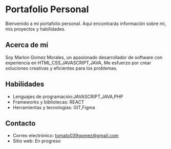 # Portafolio Personal

Bienvenido a mi portafolio personal. Aquí encontrarás información sobre mí, mis proyectos y habilidades.

## Acerca de mí

Soy Marlon Gomez Morales, un apasionado desarrollador de software con experiencia en HTML,CSS,JAVASCRIPT,JAVA, Me esfuerzo por crear soluciones creativas y eficientes para los problemas.

## Habilidades

- Lenguajes de programación:JAVASCRIPT,JAVA,PHP
- Frameworks y bibliotecas: REACT
- Herramientas y tecnologías: GIT,Figma

## Contacto

- Correo electrónico: tomato039gomez@gmail.com
- Sitio web: En progreso


<!--
**Mailoon/Mailoon** is a ✨ _special_ ✨ repository because its `README.md` (this file) appears on your GitHub profile.

Here are some ideas to get you started:

- 🔭 I’m currently working on ...
- 🌱 I’m currently learning ...
- 👯 I’m looking to collaborate on ...
- 🤔 I’m looking for help with ...
- 💬 Ask me about ...
- 📫 How to reach me: ...
- 😄 Pronouns: ...
- ⚡ Fun fact: ...
-->
